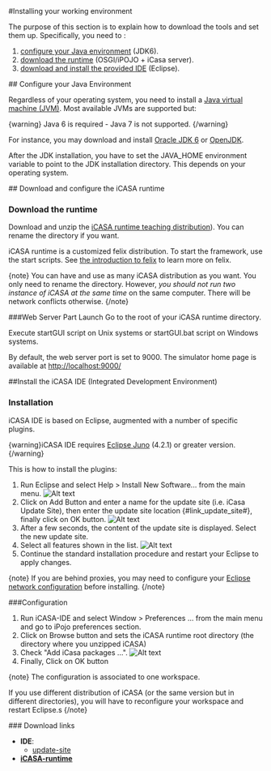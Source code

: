 

<article  markdown="1">


<section  markdown="1">
#Installing your working environment

The purpose of this section is to explain how to download the tools and set them up. 
Specifically, you need to :

1. [configure your Java environment](/article/general/download#java) (JDK6).
2. [download the runtime](/article/general/download#runtime) (OSGI/iPOJO + iCasa server).
3. [download and install the provided IDE](/article/general/download#ide) (Eclipse).

</section>

<section id = "java"  markdown="1">
## Configure your Java Environment

Regardless of your operating system, you need to install a [Java virtual machine (JVM)](http://en.wikipedia.org/wiki/Java_virtual_machine). Most available JVMs are supported but:

{warning}
Java 6 is required - Java 7 is not supported.
{/warning}

For instance, you may download and install [Oracle JDK 6](http://www.oracle.com/technetwork/java/javase/downloads/index.html) or [OpenJDK](http://openjdk.java.net/).

After the JDK installation, you have to set the JAVA_HOME environment variable to point to the JDK installation directory. This depends on your operating system. 

</section>

</section>

<section id="runtime"  markdown="1"/>
## Download and configure the iCASA runtime


### Download the runtime

Download and unzip the [iCASA runtime teaching distribution]()). You can rename the directory if you want.

iCASA runtime is a customized felix distribution. To start the framework, use the start scripts. See [the introduction to felix](/article/for-beginners/intro-felix) to learn more on felix.

{note}
You can have and use as many iCASA distribution as you want. You only need to rename the directory.
However, *you should not run two instance of iCASA at the same time* on the same computer. There will be network conflicts otherwise.
{/note}

###Web Server Part Launch
Go to the root of your iCASA runtime directory.

Execute startGUI script on Unix systems or startGUI.bat script on Windows systems.

By default, the web server port is set to 9000. The simulator home page is available at <http://localhost:9000/>


</section>

<section id="ide"  markdown="1"/>
##Install the iCASA IDE (Integrated Development Environment)

### Installation
iCASA IDE is based on Eclipse, augmented with a number of specific plugins. 

{warning}iCASA IDE requires [Eclipse Juno](http://www.eclipse.org/downloads/) (4.2.1) or greater version.{/warning}

This is how to install the plugins:

1. Run Eclipse and select Help > Install New Software... from the main menu.
![Alt text](img/downloads/download-ide1.png)
2. Click on Add Button and enter a name for the update site (i.e. iCasa Update Site), then enter the update site location {#link_update_site#}, finally click on OK button.
![Alt text](img/downloads/download-ide2.png)
3. After a few seconds, the content of the update site is displayed. Select the new update site.
4. Select all features shown in the list.
![Alt text](img/downloads/download-ide3.png)
5. Continue the standard installation procedure and restart your Eclipse to apply changes.

{note}
If you are behind proxies, you may need to configure your [Eclipse network configuration](http://help.eclipse.org/juno/index.jsp?topic=%2Forg.eclipse.platform.doc.user%2Freference%2Fref-net-preferences.htm) before installing.
{/note}

###Configuration

1. Run iCASA-IDE and select Window > Preferences ... from the main menu and go to iPojo preferences section.
2. Click on Browse button and sets the iCASA runtime root directory (the directory where you unzipped iCASA)
3. Check "Add iCasa packages ...".
![Alt text](img/downloads/download-icasa1.png)
4. Finally, Click on OK button

{note}
The configuration is associated to one workspace. 

If you use different distribution of iCASA (or the same version but in different directories), you will have to reconfigure your workspace and restart Eclipse.s
{/note}

</section>

</article>

<aside  markdown="1">
### Download links

+ **IDE**: 
	+ [update-site](/article/general/download#ide)	
+ [**iCASA-runtime**](http://adeleresearchgroup.github.com/iCasa-Simulator/snapshot/download.html)

</aside>
